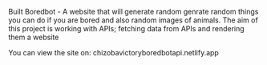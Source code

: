 Built Boredbot - A website that will generate random genrate random things you can do if you are bored and also random images of animals.
The aim of this project is working with APIs; fetching data from APIs and rendering them a website

You can view the site on: chizobavictoryboredbotapi.netlify.app

